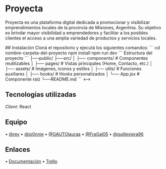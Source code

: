 # Proyecta

Proyecta es una plataforma digital dedicada a promocionar y visibilizar emprendimientos locales de la provincia de Misiones, Argentina. Su objetivo es brindar mayor visibilidad a emprendedores y facilitar a los posibles clientes el acceso a una amplia variedad de productos y servicios locales.

<!-->
## Instalación

Cloná el repositorio y ejecutá los siguientes comandos:

```

⁠cd nombre-carpeta-del-proyecto
npm install
npm run dev

```

 Estructura del proyecto 

```

├──public/
├──src/
│   ├── components/       # Componentes reutilizables
│   ├── pages/            # Vistas principales (Home, Contacto, etc.)
│   ├── assets/           # Imágenes, íconos y estilos
│   ├── utils/            # Funciones auxiliares
│   ├── hooks/            # Hooks personalizados
│   └── App.jsx           # Componente raíz
└──README.md
```
<-->


## Tecnologías utilizadas

*Client:* React


## Equipo

•⁠  ⁠[@rev](https://www.github.com/RevJuanma)
•⁠  [@jo0nnie](https://github.com/jo0nnie)
•⁠  [@GAUTOlauraa](https://github.com/GAUTOlauraa)
•⁠  [@FraGal05](https://github.com/FraGal05)
•  [@guilleviera96](https://github.com/guilleviera96)


## Enlaces

•⁠  ⁠[Documentación](https://tinyurl.com/documentacion-proyecta)
•⁠  ⁠[Trello](https://trello.com/b/pZIhLSOu/triple-g)